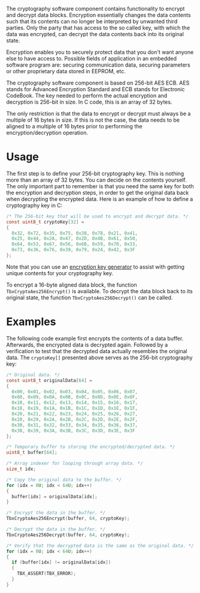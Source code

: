 The cryptography software component contains functionality to encrypt and
decrypt data blocks. Encryption essentially changes the data contents such
that its contents can no longer be interpreted by unwanted third parties. Only
the party that has access to the so called key, with which the data was
encrypted, can decrypt the data contents back into its original state.

Encryption enables you to securely protect data that you don't want anyone else
to have access to. Possible fields of application in an embedded software
program are: securing communication data, securing parameters or other
proprietary data stored in EEPROM, etc.

The cryptography software component is based on 256-bit AES ECB. AES stands for
Advanced Encryption Standard and ECB stands for Electronic CodeBook. The key
needed to perform the actual encryption and decryption is 256-bit in size. In
C code, this is an array of 32 bytes.

The only restriction is that the data to encrypt or decrypt must always be a
multiple of 16 bytes in size. If this is not the case, the data needs to be
aligned to a multiple of 16 bytes prior to performing the encryption/decryption
operation.

# Usage

The first step is to define your 256-bit cryptography key. This is nothing more
than an array of 32 bytes. You can decide on the contents yourself. The only
important part to remember is that you need the same key for both the
encryption and decryption steps, in order to get the original data back when
decrypting the encrypted data. Here is an example of how to define a
cryptography key in C:

```c
/* The 256-bit key that will be used to encrypt and decrypt data. */
const uint8_t cryptoKey[32] =
{
  0x32, 0x72, 0x35, 0x75, 0x38, 0x78, 0x21, 0x41,
  0x25, 0x44, 0x2A, 0x47, 0x2D, 0x4B, 0x61, 0x50,
  0x64, 0x53, 0x67, 0x56, 0x6B, 0x59, 0x70, 0x33,
  0x73, 0x36, 0x76, 0x39, 0x79, 0x24, 0x42, 0x3F
};
```

Note that you can use an [encryption key generator](https://www.allkeysgenerator.com/Random/Security-Encryption-Key-Generator.aspx) to
assist with getting unique contents for your cryptography key.

To encrypt a 16-byte aligned data block, the function `TbxCryptoAes256Encrypt()`
is available. To decrypt the data block back to its original state, the function
`TbxCryptoAes256Decrypt()` can be called.

# Examples

The following code example first encrypts the contents of a data buffer.
Afterwards, the encrypted data is decrypted again. Followed by a verification
to test that the decrypted data actually resembles the original data. The
`cryptoKey[]` presented above serves as the 256-bit cryptography key:

```c
/* Original data. */
const uint8_t originalData[64] =
{
  0x00, 0x01, 0x02, 0x03, 0x04, 0x05, 0x06, 0x07,
  0x08, 0x09, 0x0A, 0x0B, 0x0C, 0x0D, 0x0E, 0x0F,
  0x10, 0x11, 0x12, 0x13, 0x14, 0x15, 0x16, 0x17,
  0x18, 0x19, 0x1A, 0x1B, 0x1C, 0x1D, 0x1E, 0x1F,
  0x20, 0x21, 0x22, 0x23, 0x24, 0x25, 0x26, 0x27,
  0x28, 0x29, 0x2A, 0x2B, 0x2C, 0x2D, 0x2E, 0x2F,
  0x30, 0x31, 0x32, 0x33, 0x34, 0x35, 0x36, 0x37,
  0x38, 0x39, 0x3A, 0x3B, 0x3C, 0x3D, 0x3E, 0x3F
};

/* Temporary buffer to storing the encrypted/decrypted data. */
uint8_t buffer[64];

/* Array indexer for looping through array data. */
size_t idx;

/* Copy the original data to the buffer. */
for (idx = 0U; idx < 64U; idx++)
{
  buffer[idx] = originalData[idx];
}

/* Encrypt the data in the buffer. */
TbxCryptoAes256Encrypt(buffer, 64, cryptoKey);

/* Decrypt the data in the buffer. */
TbxCryptoAes256Decrypt(buffer, 64, cryptoKey);

/* Verify that the decrypted data is the same as the original data. */
for (idx = 0U; idx < 64U; idx++)
{
  if (buffer[idx] != originalData[idx])
  {
    TBX_ASSERT(TBX_ERROR);
  }
}
```
